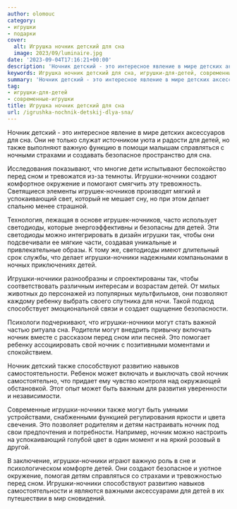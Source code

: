 ```yaml
---
author: olomouc
category:
- игрушки
- подарки
cover:
  alt: Игрушка ночник детский для сна
  image: 2023/09/luminaire.jpg
date: '2023-09-04T17:16:21+00:00'
description: 'Ночник детский - это интересное явление в мире детских аксессуаров для сна. Они не только служат источником уюта и радости для детей, но также выполняют...'
keywords: Игрушка ночник детский для сна, игрушки-для-детей, современные-игрушки, игрушки, ночник, ночники, детей, это, сна, также, сном, светодиоды, могут, детский, важную, справляться, страхами, безопасное
summary: 'Ночник детский - это интересное явление в мире детских аксессуаров для сна. Они не только служат источником уюта и радости для детей, но также выполняют...'
tag:
- игрушки-для-детей
- современные-игрушки
title: Игрушка ночник детский для сна
url: /igrushka-nochnik-detskij-dlya-sna/
---
```


Ночник детский \- это интересное явление в мире детских аксессуаров для сна. Они не только служат источником уюта и радости для детей, но также выполняют важную функцию в помощи малышам справляться с ночными страхами и создавать безопасное пространство для сна.

Исследования показывают, что многие дети испытывают беспокойство перед сном и тревожатся из-за темноты. Игрушки-ночники создают комфортное окружение и помогают смягчить эту тревожность. Светящиеся элементы игрушек-ночников производят мягкий и успокаивающий свет, который не мешает сну, но при этом делает спальню менее страшной.

Технология, лежащая в основе игрушек-ночников, часто использует светодиоды, которые энергоэффективны и безопасны для детей. Эти светодиоды можно интегрировать в дизайн игрушки так, чтобы они подсвечивали ее мягкие части, создавая уникальные и привлекательные образы. К тому же, светодиоды имеют длительный срок службы, что делает игрушки-ночники надежными компаньонами в ночных приключениях детей.

Игрушки-ночники разнообразны и спроектированы так, чтобы соответствовать различным интересам и возрастам детей. От милых животных до персонажей из популярных мультфильмов, они позволяют каждому ребенку выбрать своего спутника для ночи. Такой подход способствует эмоциональной связи и создает ощущение безопасности.

Психологи подчеркивают, что игрушки-ночники могут стать важной частью ритуала сна. Родители могут внедрить привычку включать ночник вместе с рассказом перед сном или песней. Это помогает ребенку ассоциировать свой ночник с позитивными моментами и спокойствием.

Ночник детский также способствуют развитию навыков самостоятельности. Ребенок может включать и выключать свой ночник самостоятельно, что придает ему чувство контроля над окружающей обстановкой. Этот опыт может быть важным для развития уверенности и независимости.

Современные игрушки-ночники также могут быть умными устройствами, снабженными функцией регулирования яркости и цвета свечения. Это позволяет родителям и детям настраивать ночник под свои предпочтения и потребности. Например, ночник можно настроить на успокаивающий голубой цвет в один момент и на яркий розовый в другой.

В заключение, игрушки-ночники играют важную роль в сне и психологическом комфорте детей. Они создают безопасное и уютное окружение, помогая детям справляться со страхами и тревожностью перед сном. Игрушки-ночники способствуют развитию навыков самостоятельности и являются важными аксессуарами для детей в их путешествии в мир сновидений.